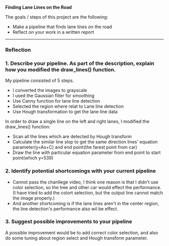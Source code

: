 
**Finding Lane Lines on the Road**

The goals / steps of this project are the following:
* Make a pipeline that finds lane lines on the road
* Reflect on your work in a written report


[//]: # (Image References)

[image1]: ./examples/grayscale.jpg "Grayscale"

---

### Reflection

### 1. Describe your pipeline. As part of the description, explain how you modified the draw_lines() function.

My pipeline consisted of 5 steps. 
* I converted the images to grayscale
* I used the Gaussian fliter for smoothing
* Use Canny function for lane line detection
* Selected the region where relat to Lane line detection
* Use Hough transformation to get the lane line data

In order to draw a single line on the left and right lanes, I modified the draw_lines() function:
* Scan all the lines which are detected by Hough transform
* Calculate the similar line slop to get the same direction lines' equation parameter(y=Ax+C) and end point(the farest point from car)
* Draw the line with particular equation parameter from end point to start point(which y=539)

### 2. Identify potential shortcomings with your current pipeline

* Cannot pass the chanllege video, I think one reason is that I didn't use color selection, so the tree and other car would effect the performance.(I have tried to add the colort selection, but the output line cannot match the image properly.)
* And another shortcoming is if the lane lines aren't in the center region, the line detection's performance also wil be effect.

### 3. Suggest possible improvements to your pipeline

A possible improvement would be to add correct color selection, and also do some tuning about region select and Hough transform parameter.
